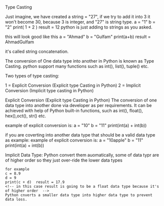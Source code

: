 Type Casting

Just imagine, we have created a string = "27", if we try to add it into 3 it won't become 30, because 3 is integer, and "27" is string type.
a = "1"
b = "2"
print( 1 + 2 ) result = 12
python is just adding to strings as you asked.

this will look good like this
a = "Ahmad"
b = "Gulfam"
print(a+b)  result = AhmadGulfam 

it's called string concatenation.



The conversion of One data type into another in Python is known as Type Casting.
python support many functions such as int(), list(), tuple() etc.

Two types of type casting:

1 = Explicit Conversion (Explicit type Casting in Python)
2 = Implicit Conversion (Implicit type casting in Python)

Explicit Conversion (Explicit type Casting in Python)
The conversion of one data type into another done via developer as per requirements.
It can be achieved with help of Python built-in functions, such as int(), float(), hex(),oct(), str() etc.

example of explicit conversion is:
    a = "10"
    b = "11"
    print(int(a) + int(b))

if you are coverting into another data type that should be a valid data type as example:
example of explicit conversion is:
    a = "10apple"
    b = "11"
    print(int(a) + int(b))   
    <!-- this is going to give an error as "10apple" is not an integer data type. -->



Implicit Data Type:
    Python convert them auomatically, some of data typr are of higher order so they just over-ride the lower data types

    for example
    c = 8.9
    d = 9
    print(c + d)  result = 17.9
    <!-- in this case result is going to be a float data type because it's of higher order  -->
    Python cnverts a smaller data type into higher data type to prevent data loss.
